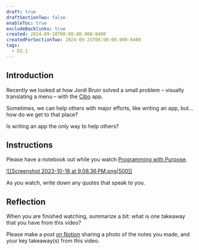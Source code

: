```yaml
---
draft: true
draftSectionTwo: false
enableToc: true
excludeBacklinks: true
created: 2024-09-18T00:00:00.000-0400
createdForSectionTwo: 2024-09-25T00:00:00.000-0400
tags:
  - D3.1
---
```

## Introduction

Recently we looked at how Jordi Bruin solved a small problem – visually translating a menu – with the [Cibo](https://apps.apple.com/us/app/cibo-visual-menu-translator/id1583992402) app.

Sometimes, we can help others with major efforts, like writing an app, but... how do we get to that place?

Is writing an app the only way to help others?

## Instructions

Please have a notebook out while you watch [Programming with Purpose](https://www.youtube.com/embed/M-7DQJbMapI).

[![[Screenshot 2023-10-18 at 9.08.36 PM.png|500]]](https://www.youtube.com/embed/M-7DQJbMapI)

As you watch, write down any quotes that speak to you.

## Reflection

When you are finished watching, summarize a bit: what is *one* takeaway that you have from this video?

Please make a post [on Notion](https://notion.so) sharing a photo of the notes you made, and your key takeaway(s) from this video.